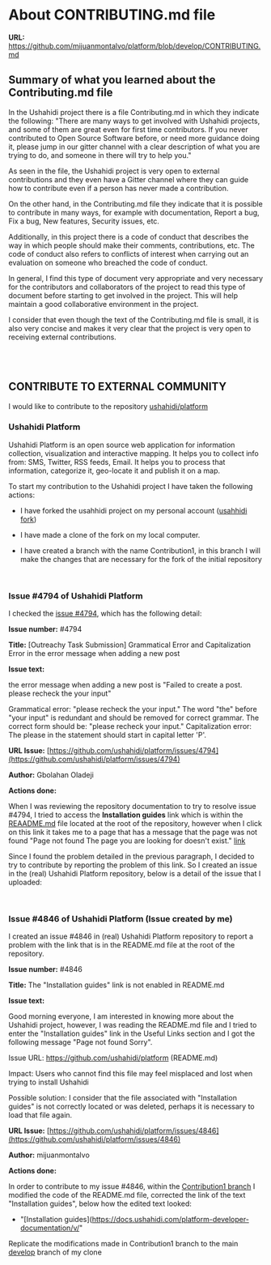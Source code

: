 # About CONTRIBUTING.md file

**URL:** https://github.com/mijuanmontalvo/platform/blob/develop/CONTRIBUTING.md


## Summary of what you learned about the Contributing.md file

In the Ushahidi project there is a file Contributing.md in which they indicate the following:
  "There are many ways to get involved with Ushahidi projects, and some of them are great even for first time contributors. If you never contributed to Open Source Software before, or need more guidance doing it, please jump in our gitter channel with a clear description of what you are trying to do, and someone in there will try to help you."

As seen in the file, the Ushahidi project is very open to external contributions and they even have a Gitter channel where they can guide how to contribute even if a person has never made a contribution.

On the other hand, in the Contributing.md file they indicate that it is possible to contribute in many ways, for example with documentation, Report a bug, Fix a bug, New features, Security issues, etc.

Additionally, in this project there is a code of conduct that describes the way in which people should make their comments, contributions, etc. The code of conduct also refers to conflicts of interest when carrying out an evaluation on someone who breached the code of conduct.

In general, I find this type of document very appropriate and very necessary for the contributors and collaborators of the project to read this type of document before starting to get involved in the project. This will help maintain a good collaborative environment in the project.

I consider that even though the text of the Contributing.md file is small, it is also very concise and makes it very clear that the project is very open to receiving external contributions.

<br>

<br>

## CONTRIBUTE TO EXTERNAL COMMUNITY

I would like to contribute to the repository [ushahidi/platform](https://github.com/ushahidi/platform)

### Ushahidi Platform

Ushahidi Platform is an open source web application for information collection, visualization and interactive mapping. It helps you to collect info from: SMS, Twitter, RSS feeds, Email. It helps you to process that information, categorize it, geo-locate it and publish it on a map.

To start my contribution to the Ushahidi project I have taken the following actions:

- I have forked the usahhidi project on my personal account ([usahhidi fork](https://github.com/mijuanmontalvo/platform/tree/Contribution1))

- I have made a clone of the fork on my local computer.

- I have created a branch with the name Contribution1, in this branch I will make the changes that are necessary for the fork of the initial repository

<br>

### Issue #4794 of Ushahidi Platform

I checked the [issue #4794](https://github.com/ushahidi/platform/issues/4794), which has the following detail:

**Issue number:** #4794

**Title:** [Outreachy Task Submission] Grammatical Error and Capitalization Error in the error message when adding a new post

**Issue text:** 

the error message when adding a new post is "Failed to create a post. please recheck the your input"  

Grammatical error: "please recheck the your input." The word "the" before "your input" is redundant and should be removed for correct grammar. The correct form should be: "please recheck your input."
Capitalization error: The please in the statement should start in capital letter 'P'.

**URL Issue:** [https://github.com/ushahidi/platform/issues/4794](https://github.com/ushahidi/platform/issues/4794)

**Author:** Gbolahan Oladeji

**Actions done:** 

When I was reviewing the repository documentation to try to resolve issue #4794, I tried to access the **Installation guides** link which is within the [REAADME.md](https://github.com/ushahidi/platform) file located at the root of the repository, however when I click on this link it takes me to a page that has a message that the page was not found "Page not found The page you are looking for doesn't exist." [link](https://docs.ushahidi.com/platform-developer-documentation/development-and-code/setup_alternatives)

Since I found the problem detailed in the previous paragraph, I decided to try to contribute by reporting the problem of this link. So I created an issue in the (real) Ushahidi Platform repository, below is a detail of the issue that I uploaded:

<br>

### Issue #4846 of Ushahidi Platform (Issue created by me)

I created an issue #4846 in (real) Ushahidi Platform repository to report a problem with the link that is in the README.md file at the root of the repository.

**Issue number:** #4846

**Title:** The "Installation guides" link is not enabled in README.md

**Issue text:** 

Good morning everyone, I am interested in knowing more about the Ushahidi project, however, I was reading the README.md file and I tried to enter the "Installation guides" link in the Useful Links section and I got the following message "Page not found Sorry".

Issue URL: https://github.com/ushahidi/platform (README.md)

Impact: Users who cannot find this file may feel misplaced and lost when trying to install Ushahidi

Possible solution: I consider that the file associated with "Installation guides" is not correctly located or was deleted, perhaps it is necessary to load that file again.

**URL Issue:** [https://github.com/ushahidi/platform/issues/4846](https://github.com/ushahidi/platform/issues/4846)

**Author:** mijuanmontalvo

**Actions done:** 

In order to contribute to my issue #4846, within the [Contribution1 branch](https://github.com/mijuanmontalvo/platform/tree/Contribution1?tab=readme-ov-file) I modified the code of the README.md file, corrected the link of the text "Installation guides", below how the edited text looked:

- "[Installation guides](https://docs.ushahidi.com/platform-developer-documentation/v/"

Replicate the modifications made in Contribution1 branch to the main [develop](https://github.com/mijuanmontalvo/platform/tree/develop?tab=readme-ov-file) branch of my clone



